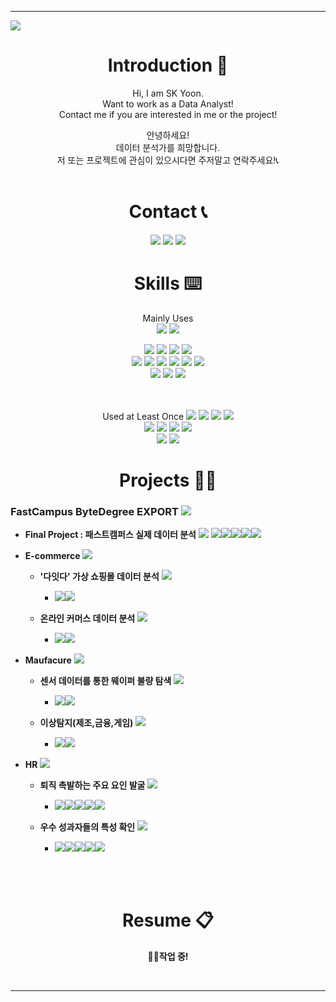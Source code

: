 ***
<!-- 헤더 -->
<img src="https://capsule-render.vercel.app/api?type=rect&height=300&color=gradient&text=Welcome!&textBg=false&animation=fadeIn&desc=SK.Yoon's%20GitHub&fontSize=100&descAlignY=25" />

<div align=center>


<!--소개-->
# **Introduction :raised_hands:**
Hi, I am SK Yoon.   
Want to work as a Data Analyst!   
Contact me if you are interested in me or the project!   

안녕하세요!   
데이터 분석가를 희망합니다.   
저 또는 프로젝트에 관심이 있으시다면 주저말고 연락주세요!📞<br/><br/>

<!--소개-->
# **Contact 📞**
<a href="mailto:skyoon7899@gmail.com" target="_blank"><img src="https://img.shields.io/badge/Gmail-EA4335?style=flat&logo=gmail&logoColor=white"/></a>
<a href="https://www.linkedin.com/in/skyoon7899" target="_blank"><img src="https://img.shields.io/badge/LinkedIn-0A66C2?style=flat&logo=linkedin&logoColor=white"/></a>
<a href="http://bit.ly/skyoon7899k" target="_blank"><img src="https://img.shields.io/badge/Notion-000000?style=flat&logo=notion&logoColor=white"/></a>
<br/>

<!--스킬-->
 # **Skills :keyboard:**
 Mainly Uses   
<img src="https://img.shields.io/badge/Python-3776AB?style=flat&logo=python&logoColor=white"/>
<img src="https://img.shields.io/badge/MySQL-4479A1?style=flat&logo=mysql&logoColor=white"/>
<br/>

<img src="https://img.shields.io/badge/numpy-013243?style=flat&logo=numpy&logoColor=white"/>
<img src="https://img.shields.io/badge/Pandas-150458?style=flat&logo=pandas&logoColor=white"/>
<img src="https://img.shields.io/badge/Scikitlearn-F7931E?style=flat&logo=scikitlearn&logoColor=white"/>
<img src="https://img.shields.io/badge/Streamlit-FF4B4B?style=flat&logo=streamlit&logoColor=white"/>
<br/>

<img src="https://img.shields.io/badge/VisualStudioCode-007ACC?style=flat&logo=visualstudiocode&logoColor=white"/>
<img src="https://img.shields.io/badge/Jupyter-F37626?style=flat&logo=jupyter&logoColor=white"/>
<img src="https://img.shields.io/badge/GoogleColab-F9AB00?style=flat&logo=googlecolab&logoColor=white"/>
<img src="https://img.shields.io/badge/DBeaver-382923?style=flat&logo=dbeaver&logoColor=white"/>
<img src="https://img.shields.io/badge/GitHub-181717?style=flat&logo=github&logoColor=white"/>
<img src="https://img.shields.io/badge/Slack-4A154B?style=flat&logo=slack&logoColor=white"/>
<br/>

<img src="https://img.shields.io/badge/MicrosoftExcel-217346?style=flat&logo=microsoftexcel&logoColor=white"/>
<img src="https://img.shields.io/badge/MicrosoftPowerPoint-B7472A?style=flat&logo=microsoftpowerpoint&logoColor=white"/>
<img src="https://img.shields.io/badge/Tableau-E97627?style=flat&logo=tableau&logoColor=white"/>
<br/>
<br/>
<br/>

Used at Least Once 
<img src="https://img.shields.io/badge/C-A8B9CC?style=flat&logo=c&logoColor=white"/>
<img src="https://img.shields.io/badge/Oracle-F80000?style=flat&logo=oracle&logoColor=white"/>
<img src="https://img.shields.io/badge/Git-F05032?style=flat&logo=git&logoColor=white"/>
<img src="https://img.shields.io/badge/Markdown-000000?style=flat&logo=markdown&logoColor=white"/>
<br/>
<img src="https://img.shields.io/badge/Pytorch-EE4C2C?style=flat&logo=pytorch&logoColor=white"/>
<img src="https://img.shields.io/badge/Tensorflow-FF6F00?style=flat&logo=tensorflow&logoColor=white"/>
<img src="https://img.shields.io/badge/Scipy-8CAAE6?style=flat&logo=scipy&logoColor=white"/>
<img src="https://img.shields.io/badge/Keras-D00000?style=flat&logo=keras&logoColor=white"/>
<br/>
<img src="https://img.shields.io/badge/Anaconda-44A833?style=flat&logo=anaconda&logoColor=white"/>
<img src="https://img.shields.io/badge/Docker-2496ED?style=flat&logo=docker&logoColor=white"/>
<br/>



<!--프로젝트-->
 # **Projects 🧑‍💻**
</div>

### **FastCampus ByteDegree EXPORT** <a href="https://github.com/SKYoooon/EXPORT/tree/main" target="_blank"><img src="https://img.shields.io/badge/Link-1F2544"/></a>


- **Final Project : 패스트캠퍼스 실제 데이터 분석** <a href="https://github.com/SKYoooon/EXPORT/tree/main/Final" target="_blank"><img src="https://img.shields.io/badge/Link-1F2544"/></a>
    <img src="https://img.shields.io/badge/Python-3776AB?style=flat&logo=python&logoColor=white"/><img src="https://img.shields.io/badge/MySQL-4479A1?style=flat&logo=mysql&logoColor=white"/><img src="https://img.shields.io/badge/VisualStudioCode-007ACC?style=flat&logo=visualstudiocode&logoColor=white"/><img src="https://img.shields.io/badge/DBeaver-382923?style=flat&logo=dbeaver&logoColor=white"/><img src="https://img.shields.io/badge/Tableau-E97627?style=flat&logo=tableau&logoColor=white"/>

- **E-commerce** <a href="https://github.com/SKYoooon/EXPORT/tree/main/Ecommerce" target="_blank"><img src="https://img.shields.io/badge/Link-1F2544"/></a>

    - **'다잇다' 가상 쇼핑몰 데이터 분석** <a href="https://github.com/SKYoooon/EXPORT/tree/main/Ecommerce/Task2" target="_blank"><img src="https://img.shields.io/badge/Link-1F2544"/></a>

        - <img src="https://img.shields.io/badge/Python-3776AB?style=flat&logo=python&logoColor=white"/><img src="https://img.shields.io/badge/VisualStudioCode-007ACC?style=flat&logo=visualstudiocode&logoColor=white"/>
    
    - **온라인 커머스 데이터 분석** <a href="https://github.com/SKYoooon/EXPORT/tree/main/Ecommerce/Task1" target="_blank"><img src="https://img.shields.io/badge/Link-1F2544"/></a>

        - <img src="https://img.shields.io/badge/Python-3776AB?style=flat&logo=python&logoColor=white"/><img src="https://img.shields.io/badge/VisualStudioCode-007ACC?style=flat&logo=visualstudiocode&logoColor=white"/>


- **Maufacure** <a href="https://github.com/SKYoooon/EXPORT/tree/main/Manufacture" target="_blank"><img src="https://img.shields.io/badge/Link-1F2544"/></a>

    - **센서 데이터를 통한 웨이퍼 불량 탐색** <a href="https://github.com/SKYoooon/EXPORT/tree/main/Manufacture/Task2" target="_blank"><img src="https://img.shields.io/badge/Link-1F2544"/></a>

        - <img src="https://img.shields.io/badge/Python-3776AB?style=flat&logo=python&logoColor=white"/><img src="https://img.shields.io/badge/VisualStudioCode-007ACC?style=flat&logo=visualstudiocode&logoColor=white"/>
    
    - **이상탐지(제조,금융,게임)** <a href="https://github.com/SKYoooon/EXPORT/tree/main/Manufacture/Task1" target="_blank"><img src="https://img.shields.io/badge/Link-1F2544"/></a>

        - <img src="https://img.shields.io/badge/Python-3776AB?style=flat&logo=python&logoColor=white"/><img src="https://img.shields.io/badge/VisualStudioCode-007ACC?style=flat&logo=visualstudiocode&logoColor=white"/>


- **HR** <a href="https://github.com/SKYoooon/EXPORT/tree/main/HR" target="_blank"><img src="https://img.shields.io/badge/Link-1F2544"/></a>

    - **퇴직 촉발하는 주요 요인 발굴** <a href="https://github.com/SKYoooon/EXPORT/tree/main/HR/Task2" target="_blank"><img src="https://img.shields.io/badge/Link-1F2544"/></a>

        - <img src="https://img.shields.io/badge/Python-3776AB?style=flat&logo=python&logoColor=white"/><img src="https://img.shields.io/badge/MySQL-4479A1?style=flat&logo=mysql&logoColor=white"/><img src="https://img.shields.io/badge/VisualStudioCode-007ACC?style=flat&logo=visualstudiocode&logoColor=white"/><img src="https://img.shields.io/badge/DBeaver-382923?style=flat&logo=dbeaver&logoColor=white"/><img src="https://img.shields.io/badge/MicrosoftExcel-217346?style=flat&logo=microsoftexcel&logoColor=white"/>
    
    - **우수 성과자들의 특성 확인** <a href="https://github.com/SKYoooon/EXPORT/tree/main/HR/Task1" target="_blank"><img src="https://img.shields.io/badge/Link-1F2544"/></a>

        - <img src="https://img.shields.io/badge/Python-3776AB?style=flat&logo=python&logoColor=white"/><img src="https://img.shields.io/badge/MySQL-4479A1?style=flat&logo=mysql&logoColor=white"/><img src="https://img.shields.io/badge/VisualStudioCode-007ACC?style=flat&logo=visualstudiocode&logoColor=white"/><img src="https://img.shields.io/badge/DBeaver-382923?style=flat&logo=dbeaver&logoColor=white"/><img src="https://img.shields.io/badge/MicrosoftExcel-217346?style=flat&logo=microsoftexcel&logoColor=white"/>



<br/>
<br/>




<div align=center>

<!--이력서-->
 # **Resume 📋**
 **👷🚧작업 중!**



<br/>

***
</div>
